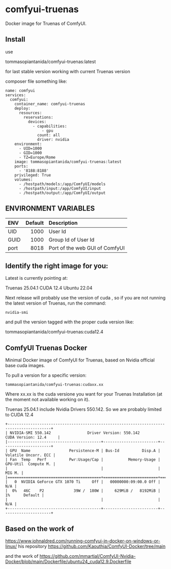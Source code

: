# comfyui-truenas
Docker image for Truenas of ComfyUI.

## Install 

use 

tommasopiantanida/comfyui-truenas:latest

for last stable version working with current Truenas version

composer file something like:

```
name: comfyui
services:
  comfyui:
    container_name: comfyui-truenas
    deploy:
      resources:
        reservations:
          devices:
            - capabilities:
                - gpu
              count: all
              driver: nvidia
    environment:
      - UID=1000
      - GID=1000
      - TZ=Europe/Rome
    image: tommasopiantanida/comfyui-truenas:latest
    ports:
      - '8188:8188'
    privileged: True
    volumes:
      - /hostpath/models:/app/ComfyUI/models
      - /hostpath/input:/app/ComfyUI/input
      - /hostpath/output:/app/ComfyUI/output
```
## ENVIRONMENT VARIABLES

| ENV               | Default | Description |
| :---------------- |  ------:|:--------------------|
| UID               |   1000  | User Id             |
| GUID              |   1000  | Group Id of User Id |
| port              |   8018  | Port of the web GUI of ComfyUI |


## Identify the right image for you:

Latest is currently pointing at:

Truenas 25.04.1
CUDA 12.4
Ubuntu 22.04

Next release will probably use the version of cuda , so if you are not running the latest version of Truenas, run the command:

```
nvidia-smi
```
and pull the version tagged with the proper cuda version like:

tommasopiantanida/comfyui-truenas:cuda12.4

## ComfyUI Truenas Docker

Minimal Docker image of ComfyUI for Truenas, based on Nvidia official base cuda images.

To pull a version for a specific version:

```
tommasopiantanida/comfyui-truenas:cudaxx.xx
```
Where xx.xx is the cuda versione you want for your Truenas Installation (at the moment not available working on it).

Truenas 25.04.1 include Nvidia Drivers 550.142.
So we are probably limited to CUDA 12.4

```
+-----------------------------------------------------------------------------------------+
| NVIDIA-SMI 550.142                Driver Version: 550.142        CUDA Version: 12.4     |
|-----------------------------------------+------------------------+----------------------+
| GPU  Name                 Persistence-M | Bus-Id          Disp.A | Volatile Uncorr. ECC |
| Fan  Temp   Perf          Pwr:Usage/Cap |           Memory-Usage | GPU-Util  Compute M. |
|                                         |                        |               MIG M. |
|=========================================+========================+======================|
|   0  NVIDIA GeForce GTX 1070 Ti     Off |   00000000:09:00.0 Off |                  N/A |
|  0%   46C    P2             39W /  180W |     629MiB /   8192MiB |      1%      Default |
|                                         |                        |                  N/A |
+-----------------------------------------+------------------------+----------------------+
```

## Based on the work of 

https://www.johnaldred.com/running-comfyui-in-docker-on-windows-or-linux/
his repository https://github.com/Kaouthia/ComfyUI-Docker/tree/main

and the work of 
https://github.com/mmartial/ComfyUI-Nvidia-Docker/blob/main/Dockerfile/ubuntu24_cuda12.9.Dockerfile


